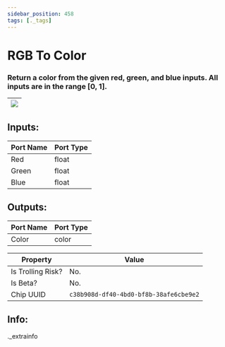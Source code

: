 ```yaml
---
sidebar_position: 458
tags: [._tags]
---
```


# RGB To Color


### Return a color from the given red, green, and blue inputs. All inputs are in the range [0, 1].

| ![](https://images-ext-2.discordapp.net/external/MPmIaQzlEPmgGWlgi-WxBBXt0Bjv_zWPkg1y1f_sy3s/https/www.recroomcircuits.com/image/circuit/absolute-value?width=206&height=108) |
|-----|

## Inputs:
| Port Name | Port Type |
|-----------|-----------|
| Red | float |
| Green | float |
| Blue | float |

## Outputs:
| Port Name | Port Type |
|-----------|-----------|
| Color | color | 

| Property  | Value |
|-------------------|-----------|
| Is Trolling Risk? | No. |
| Is Beta? | No. |
| Chip UUID | `c38b908d-df40-4bd0-bf8b-38afe6cbe9e2` |

## Info:
._extrainfo
